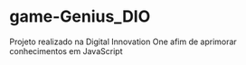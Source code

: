 # game-Genius_DIO
Projeto realizado na Digital Innovation One afim de aprimorar conhecimentos em JavaScript 
